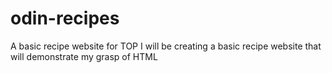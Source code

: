 # odin-recipes
A basic recipe website for TOP
I will be creating a basic recipe website that will demonstrate my grasp of HTML